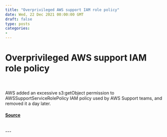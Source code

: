 ```yaml
---
title: "Overprivileged AWS support IAM role policy"
date: Wed, 22 Dec 2021 00:00:00 GMT
draft: false
type: posts
categories: 
- 
---
```

# Overprivileged AWS support IAM role policy

<br/>

<br/>
AWS added an excessive s3:getObject permission to AWSSupportServiceRolePolicy IAM policy used by AWS Support teams, and removed it a day later.

#### [Source](https://www.cloudvulndb.org/overprivileged-aws-support-iam)

<br/>
---
